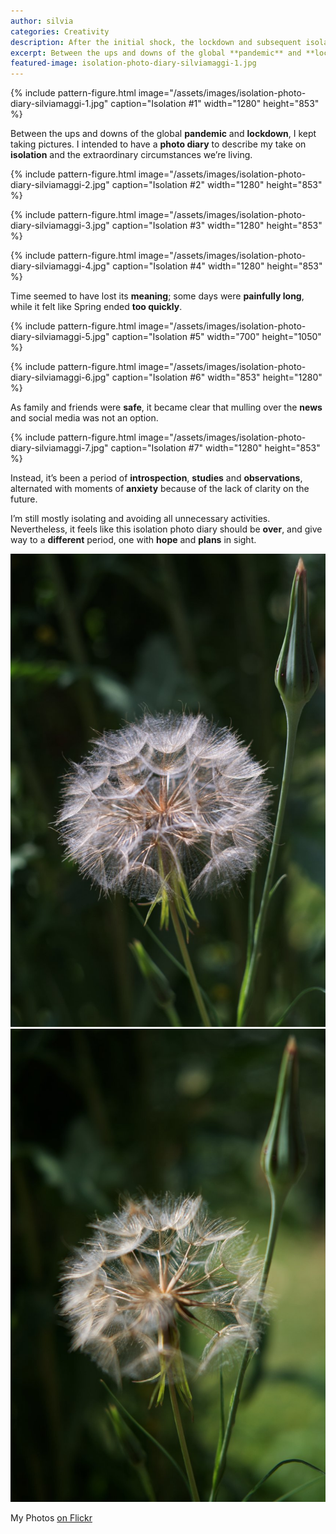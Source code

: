 ```yaml
---
author: silvia
categories: Creativity
description: After the initial shock, the lockdown and subsequent isolation prompted me to point the lens to my emotions and immediate surroundings. Here I present my isolation photo diary.
excerpt: Between the ups and downs of the global **pandemic** and **lockdown**, I kept taking pictures. I intended to have a **photo diary** to describe my take on **isolation** and the extraordinary circumstances we’re living.
featured-image: isolation-photo-diary-silviamaggi-1.jpg
---
```

{% include pattern-figure.html image="/assets/images/isolation-photo-diary-silviamaggi-1.jpg" caption="Isolation #1" width="1280" height="853" %}

Between the ups and downs of the global **pandemic** and **lockdown**, I kept taking pictures. I intended to have a **photo diary** to describe my take on **isolation** and the extraordinary circumstances we’re living.

{% include pattern-figure.html image="/assets/images/isolation-photo-diary-silviamaggi-2.jpg" caption="Isolation #2" width="1280" height="853" %}

{% include pattern-figure.html image="/assets/images/isolation-photo-diary-silviamaggi-3.jpg" caption="Isolation #3" width="1280" height="853" %}

{% include pattern-figure.html image="/assets/images/isolation-photo-diary-silviamaggi-4.jpg" caption="Isolation #4" width="1280" height="853" %}

Time seemed to have lost its **meaning**; some days were **painfully long**, while it felt like Spring ended **too quickly**.

{% include pattern-figure.html image="/assets/images/isolation-photo-diary-silviamaggi-5.jpg" caption="Isolation #5" width="700" height="1050" %}

{% include pattern-figure.html image="/assets/images/isolation-photo-diary-silviamaggi-6.jpg" caption="Isolation #6" width="853" height="1280" %}

As family and friends were **safe**, it became clear that mulling over the **news** and social media was not an option.

{% include pattern-figure.html image="/assets/images/isolation-photo-diary-silviamaggi-7.jpg" caption="Isolation #7" width="1280" height="853" %}

Instead, it’s been a period of **introspection**, **studies** and **observations**, alternated with moments of **anxiety** because of the lack of clarity on the future.

I’m still mostly isolating and avoiding all unnecessary activities. Nevertheless, it feels like this isolation photo diary should be **over**, and give way to a **different** period, one with **hope** and **plans** in sight.

![Isolation photo diary](/assets/images/isolation-photo-diary-silviamaggi-8.jpg)
![Isolation photo diary](/assets/images/isolation-photo-diary-silviamaggi-9.jpg)


My Photos [on Flickr](https://www.flickr.com/photos/silvia-m/)
